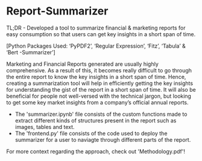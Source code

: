 # Report-Summarizer
TL;DR - Developed a tool to summarize financial & marketing reports for easy consumption so that users can get key insights in a short span of time. 

[Python Packages Used: ‘PyPDF2’, ‘Regular Expression’, ‘Fitz’, ‘Tabula’ & ‘Bert -Summarizer’]

Marketing and Financial Reports generated are usually highly comprehensive. As a result of this, it becomes really difficult to go through the entire report to know the key insights in a short span of time. Hence, creating a summarization tool will help in efficiently getting the key insights for understanding the gist of the report in a short span of time. It will also be beneficial for people not well-versed with the technical jargon, but looking to get some key market insights from a company’s official annual reports.

- The 'summarizer.ipynb' file consists of the custom functions made to extract different kinds of structures present in the report such as images, tables and text.
- The 'frontend.py' file consists of the code used to deploy the summarizer for a user to naviagte through different parts of the report.

For more context regarding the approach, check out 'Methodology.pdf'!
